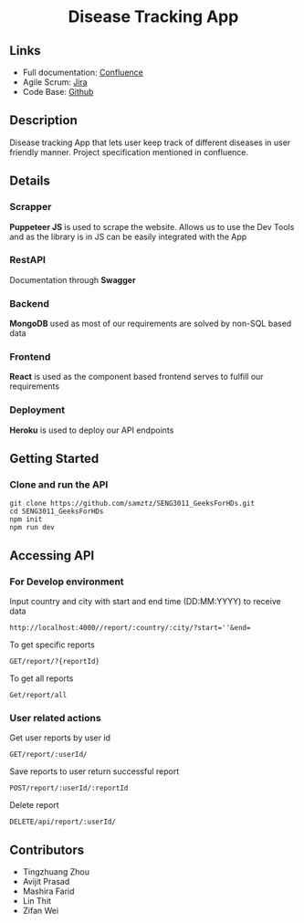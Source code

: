 


<h1 align="center"> Disease Tracking App 
</h1>



## Links
* Full documentation: [Confluence](https://unswseng.atlassian.net/wiki/spaces/SE3Y22G14/overview)
* Agile Scrum: [Jira](https://unswseng.atlassian.net/jira/your-work)
* Code Base: [Github](https://github.com/samztz/SENG3011_GeeksForHDs)

## Description

Disease tracking App that lets user keep track of different diseases in user friendly manner. Project specification mentioned in confluence.

## Details

### Scrapper

**Puppeteer JS** is used to scrape the website. Allows us to use the Dev Tools and as the library is in JS can be easily integrated with the App

### RestAPI

Documentation through **Swagger**

### Backend

**MongoDB** used as most of our requirements are solved by non-SQL based data

### Frontend

**React** is used as the component based frontend serves to fulfill our requirements

### Deployment

**Heroku** is used to deploy our API endpoints

## Getting Started

### Clone and run the API

```console
git clone https://github.com/samztz/SENG3011_GeeksForHDs.git
cd SENG3011_GeeksForHDs
npm init
npm run dev
```


## Accessing API

### For Develop environment

Input country and city with start and end time (DD:MM:YYYY) to receive data
```console
http://localhost:4000//report/:country/:city/?start=''&end=
```

To get specific reports
```console
GET/report/?{reportId} 
```

To get all reports
```console
Get/report/all
```

### User related actions

Get user reports by user id
```console
GET/report/:userId/
```

Save reports to user return successful report
```console
POST/report/:userId/:reportId
```

Delete report
```console
DELETE/api/report/:userId/
```

## Contributors

- Tingzhuang Zhou
- Avijit Prasad
- Mashira Farid
- Lin Thit
- Zifan Wei

